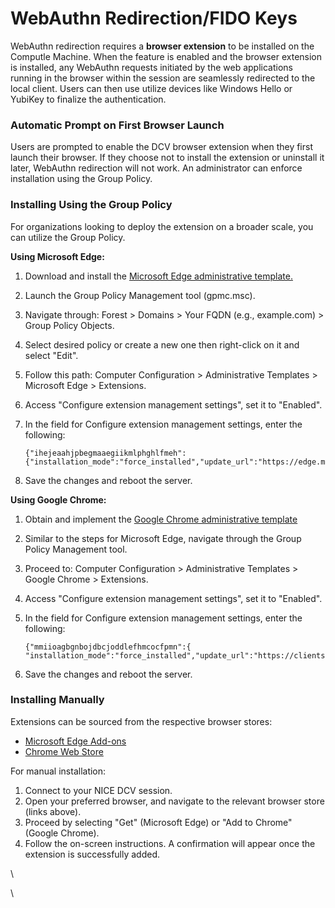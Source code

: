 # WebAuthn Redirection/FIDO Keys

WebAuthn redirection requires a **browser extension** to be installed on the Computle Machine. When the feature is enabled and the browser extension is installed, any WebAuthn requests initiated by the web applications running in the browser within the session are seamlessly redirected to the local client. Users can then use utilize devices like Windows Hello or YubiKey to finalize the authentication.

### Automatic Prompt on First Browser Launch

Users are prompted to enable the DCV browser extension when they first launch their browser. If they choose not to install the extension or uninstall it later, WebAuthn redirection will not work. An administrator can enforce installation using the Group Policy.

### Installing Using the Group Policy <a href="#w16aac16c51c19b5" id="w16aac16c51c19b5"></a>

For organizations looking to deploy the extension on a broader scale, you can utilize the Group Policy.

**Using Microsoft Edge:**

1. Download and install the [Microsoft Edge administrative template.](https://learn.microsoft.com/en-us/deployedge/configure-microsoft-edge#1-download-and-install-the-microsoft-edge-administrative-template)
2. Launch the Group Policy Management tool (gpmc.msc).
3. Navigate through: Forest > Domains > Your FQDN (e.g., example.com) > Group Policy Objects.
4. Select desired policy or create a new one then right-click on it and select "Edit".
5. Follow this path: Computer Configuration > Administrative Templates > Microsoft Edge > Extensions.
6. Access "Configure extension management settings", set it to "Enabled".
7.  In the field for Configure extension management settings, enter the following:

    ```
    {"ihejeaahjpbegmaaegiikmlphghlfmeh":{"installation_mode":"force_installed","update_url":"https://edge.microsoft.com/extensionwebstorebase/v1/crx"}}
    ```
8. Save the changes and reboot the server.

**Using Google Chrome:**

1. Obtain and implement the [Google Chrome administrative template](https://chromeenterprise.google/browser/download/#manage-policies-tab)
2. Similar to the steps for Microsoft Edge, navigate through the Group Policy Management tool.
3. Proceed to: Computer Configuration > Administrative Templates > Google Chrome > Extensions.
4. Access "Configure extension management settings", set it to "Enabled".
5.  In the field for Configure extension management settings, enter the following:

    ```
    {"mmiioagbgnbojdbcjoddlefhmcocfpmn":{ "installation_mode":"force_installed","update_url":"https://clients2.google.com/service/update2/crx"}}
    ```
6. Save the changes and reboot the server.

### Installing Manually <a href="#manual-install" id="manual-install"></a>

Extensions can be sourced from the respective browser stores:

* [Microsoft Edge Add-ons](https://microsoftedge.microsoft.com/addons/detail/dcv-webauthn-redirection-/ihejeaahjpbegmaaegiikmlphghlfmeh)
* [Chrome Web Store](https://chrome.google.com/webstore/detail/dcv-webauthn-redirection/mmiioagbgnbojdbcjoddlefhmcocfpmn)

For manual installation:

1. Connect to your NICE DCV session.
2. Open your preferred browser, and navigate to the relevant browser store (links above).
3. Proceed by selecting "Get" (Microsoft Edge) or "Add to Chrome" (Google Chrome).
4. Follow the on-screen instructions. A confirmation will appear once the extension is successfully added.

\


\

